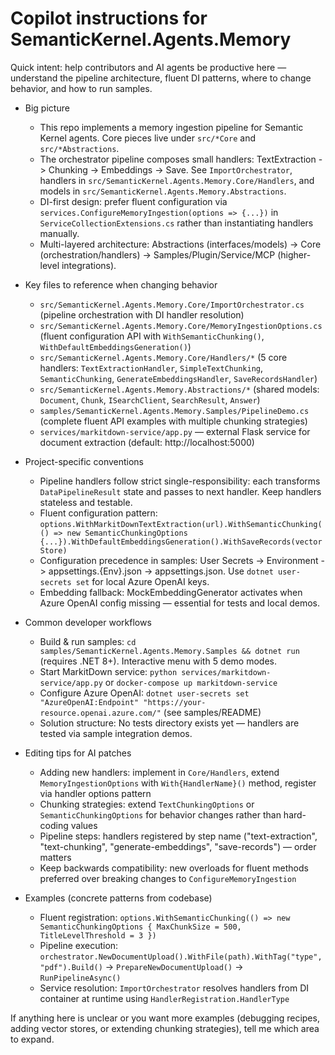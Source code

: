 <!--
  Purpose: concise, repo-specific guidance for AI coding agents (GitHub Copilot / assistants).
  Keep this short (20-50 lines) and focused on patterns, commands, and key integration points.
-->

# Copilot instructions for SemanticKernel.Agents.Memory

Quick intent: help contributors and AI agents be productive here — understand the pipeline architecture, fluent DI patterns, where to change behavior, and how to run samples.

- Big picture
  - This repo implements a memory ingestion pipeline for Semantic Kernel agents. Core pieces live under `src/*Core` and `src/*Abstractions`.
  - The orchestrator pipeline composes small handlers: TextExtraction -> Chunking -> Embeddings -> Save. See `ImportOrchestrator`, handlers in `src/SemanticKernel.Agents.Memory.Core/Handlers`, and models in `src/SemanticKernel.Agents.Memory.Abstractions`.
  - DI-first design: prefer fluent configuration via `services.ConfigureMemoryIngestion(options => {...})` in `ServiceCollectionExtensions.cs` rather than instantiating handlers manually.
  - Multi-layered architecture: Abstractions (interfaces/models) -> Core (orchestration/handlers) -> Samples/Plugin/Service/MCP (higher-level integrations).

- Key files to reference when changing behavior
  - `src/SemanticKernel.Agents.Memory.Core/ImportOrchestrator.cs` (pipeline orchestration with DI handler resolution)
  - `src/SemanticKernel.Agents.Memory.Core/MemoryIngestionOptions.cs` (fluent configuration API with `WithSemanticChunking()`, `WithDefaultEmbeddingsGeneration()`)
  - `src/SemanticKernel.Agents.Memory.Core/Handlers/*` (5 core handlers: `TextExtractionHandler`, `SimpleTextChunking`, `SemanticChunking`, `GenerateEmbeddingsHandler`, `SaveRecordsHandler`)
  - `src/SemanticKernel.Agents.Memory.Abstractions/*` (shared models: `Document`, `Chunk`, `ISearchClient`, `SearchResult`, `Answer`)
  - `samples/SemanticKernel.Agents.Memory.Samples/PipelineDemo.cs` (complete fluent API examples with multiple chunking strategies)
  - `services/markitdown-service/app.py` — external Flask service for document extraction (default: http://localhost:5000)

- Project-specific conventions
  - Pipeline handlers follow strict single-responsibility: each transforms `DataPipelineResult` state and passes to next handler. Keep handlers stateless and testable.
  - Fluent configuration pattern: `options.WithMarkitDownTextExtraction(url).WithSemanticChunking(() => new SemanticChunkingOptions {...}).WithDefaultEmbeddingsGeneration().WithSaveRecords(vectorStore)`
  - Configuration precedence in samples: User Secrets -> Environment -> appsettings.{Env}.json -> appsettings.json. Use `dotnet user-secrets set` for local Azure OpenAI keys.
  - Embedding fallback: MockEmbeddingGenerator activates when Azure OpenAI config missing — essential for tests and local demos.

- Common developer workflows
  - Build & run samples: `cd samples/SemanticKernel.Agents.Memory.Samples && dotnet run` (requires .NET 8+). Interactive menu with 5 demo modes.
  - Start MarkitDown service: `python services/markitdown-service/app.py` or `docker-compose up markitdown-service` 
  - Configure Azure OpenAI: `dotnet user-secrets set "AzureOpenAI:Endpoint" "https://your-resource.openai.azure.com/"` (see samples/README)
  - Solution structure: No tests directory exists yet — handlers are tested via sample integration demos.

- Editing tips for AI patches
  - Adding new handlers: implement in `Core/Handlers`, extend `MemoryIngestionOptions` with `With{HandlerName}()` method, register via handler options pattern
  - Chunking strategies: extend `TextChunkingOptions` or `SemanticChunkingOptions` for behavior changes rather than hard-coding values  
  - Pipeline steps: handlers registered by step name ("text-extraction", "text-chunking", "generate-embeddings", "save-records") — order matters
  - Keep backwards compatibility: new overloads for fluent methods preferred over breaking changes to `ConfigureMemoryIngestion`

- Examples (concrete patterns from codebase)
  - Fluent registration: `options.WithSemanticChunking(() => new SemanticChunkingOptions { MaxChunkSize = 500, TitleLevelThreshold = 3 })`
  - Pipeline execution: `orchestrator.NewDocumentUpload().WithFile(path).WithTag("type", "pdf").Build()` -> `PrepareNewDocumentUpload()` -> `RunPipelineAsync()`
  - Service resolution: `ImportOrchestrator` resolves handlers from DI container at runtime using `HandlerRegistration.HandlerType`

If anything here is unclear or you want more examples (debugging recipes, adding vector stores, or extending chunking strategies), tell me which area to expand. 
